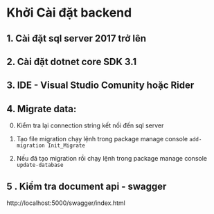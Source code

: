 ﻿# Khởi Cài đặt backend

## 1. Cài đặt sql server 2017 trở lên

## 2. Cài đặt dotnet core SDK 3.1

## 3. IDE - Visual Studio Comunity hoặc Rider

## 4. Migrate data:
0. Kiểm tra lại connection string kết nối đến sql server

1. Tạo file migration
chạy lệnh trong package manage console ```add-migration Init_Migrate```

2. Nếu đã tạo migration rồi
chạy lệnh trong package manage console ```update-database```

## 5 . Kiểm tra document api - swagger
http://localhost:5000/swagger/index.html


